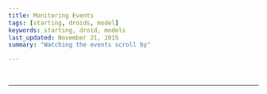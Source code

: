 ```yaml
---
title: Monitoring Events
tags: [starting, droids, model]
keywords: starting, droid, models 
last_updated: November 21, 2015
summary: "Watching the events scroll by"

---
```



<script> 
$(document).ready(function(){

});

</script>
 

<script> 
$(document).ready(function(){

	
		jQuery.ajax({
		    url: "https://api.coindroids.com/event?order=block_height.desc,action_type.desc",
		    headers:  {
			"Range": "0-15"
		    },
		    type: "GET",
		    processData: false,
		       contentType: 'application/json',
			})
		.done(function(data, textStatus, jqXHR) {
			
			
			current_block = '';
			for (index = data.length - 1; index >= 0; --index) { 
				if (current_block != data[index].block_hash) {
	
					$("#event_log").prepend("<div id='"+data[index].block_hash+"'><div class='row'><div class='col-lg-1' ><b><a href='https://www.blocktrail.com/tBTC/block/"+data[index].block_hash+"'>"+data[index].block_height+"</a></b></div><div class='col-lg-7 text-right'></div></div></div>")
					current_block = data[index].block_hash;
				}
 
				// [Amount] [TXID, index]
				// [Droid 1] has attacked [Droid 2], performing [Net Damage]. [Droid 2] was destroyed in the attack.
				// [Droid 1] has attacked [Droid 2], but the attack was evaded.
				// [Droid X] Leveled up to [new level]
				
			
				
				oc =  processOutcomes(data[index].outcomes);
				
				if (data[index].action_type == 'Attack') {
						if (data[index].droid_id != null) {
						   if (oc[data[index].target_id]['Droid destroyed'] != null) {
							if (oc[data[index].target_id]['Droid destroyed'] == true) {
								var destroyed_text = data[index].target_name + ' was destroyed in the attack.';
							} else {
								var destroyed_text = '';
							}
							} else {
								var destroyed_text = '';
							}
					
							$("#"+data[index].block_hash).append("<div class='row'><div class='col-md-9 text-left'>"+ data[index].droid_name + " ("+ data[index].player_username+") has attacked "+ data[index].target_name + " performing "+oc[data[index].target_id]['Net damage taken']+" of damage. "+destroyed_text+"</div></div>");
						} else {
							$("#"+data[index].block_hash).append("<div class='row'><div class='col-md-9 text-left'>some droid has tried to attack "+ data[index].target_name + ", but they attacked anonymously. Refund performed</div></div>");
						}
				} 
				
				
				if (data[index].action_type == 'Item Purchase') {
				
						$("#"+data[index].block_hash).append("<div class='row'><div class='col-md-9 text-left'>"+ data[index].droid_name + " ("+ data[index].player_username+") has bought item: " +data[index].target_id+ "</div></div>");
				} 				
				
				if (data[index].action_type == 'Registration') {
						
				
						$("#"+data[index].block_hash).append("<div class='row'><div class='col-md-9 text-left'>"+ data[index].droid_name + " ("+ data[index].player_username+") has joined the fight!</div></div>");
				} 

				if (data[index].action_type == 'Change') {
						
				
						$("#"+data[index].block_hash).append("<div class='row'><div class='col-md-9 text-left'>Coindroids Settlement Transaction</div></div>");
				} 
				
					$("#"+data[index].block_hash).append("<div class='row'><div class='col-md-1'>"+ data[index].value/100 + "&nbsp;bits</div><div class='col-md-8'><a href='https://www.blocktrail.com/tBTC/tx/" + data[index].txid +"'>" + data[index].txid +" ("+data[index].tx_vout+ ")</i></a></div></div>");
				
				$("#"+data[index].block_hash).append("<div id='tx_po_" + data[index].txid + data[index].tx_vout+"' class='container'></div><div id='tx_po_" + data[index].txid +"' class='container'></div>");
				
								$("#"+data[index].block_hash).append("<div id='tx_oc_" + data[index].txid + data[index].tx_vout+"' class='container'></div><div id='tx_po_" + data[index].txid +"' class='container'></div>");

			if (data[index].outcomes != null) {
				for (outcome_index = data[index].outcomes.length - 1; outcome_index >= 0; --outcome_index) {
					$("#tx_oc_"+data[index].txid + data[index].tx_vout).append("<div class='row'><div class='col-md-1'></div><div class='col-md-3 '>"+ data[index].outcomes[outcome_index].outcome_type+ " </div><div class='col-md-1 '>Droid&nbsp;ID:"+ data[index].outcomes[outcome_index].droid_id+ "  </div><div class='col-md-1 '>"+ data[index].outcomes[outcome_index].value_to+ "</div></div>");

				}
			}

				if (data[index].payouts != null){
					for (payout_index = data[index].payouts.length - 1; payout_index >= 0; --payout_index) {
						$("#tx_po_"+data[index].txid + data[index].tx_vout).append("<b>Payout</b> (ID "+ data[index].payouts[payout_index].payout_id+ ")<div class='row'><div class='col-md-4 '>"+ data[index].payouts[payout_index].address+ " </div><div class='col-md-2 '>Player ID:"+ data[index].payouts[payout_index].player_id+ "  </div><div class='col-md-1 text-left'>Amount:"+ (data[index].payouts[payout_index].amount/100)+ "bits</div></div>");
						}
				}
			

$("#"+data[index].block_hash).append("<div>&nbsp;<br \></div>");
			}		 	


		    console.log("HTTP Request Succeeded: " + jqXHR.status);
		    console.log(data);
		})
		.fail(function(jqXHR, textStatus, errorThrown) {
		    console.log("HTTP Request Failed");
		})
		.always(function() {
		       $("#submit-lookup").show();
			   $("#submit-lookup-hidden").hide();
		});
		
});

function processOutcomes (outcomes) {
	var oc = {};
	var tmp = {};
	if (outcomes != null) {
		for (outcome_index = outcomes.length - 1; outcome_index >= 0; --outcome_index) {

			if (outcomes[outcome_index].droid_id != null) {
				droid_id = outcomes[outcome_index].droid_id;
			} else {
				droid_id ='Unregistered';
			}
			
			if (oc[outcomes[outcome_index].droid_id] != null) {
				tmp = oc[droid_id];
			}
			
			if (outcomes[outcome_index].value_to != null) {
				tmp[outcomes[outcome_index].outcome_type] = outcomes[outcome_index].value_to;
				oc[droid_id] = tmp;  
			} else {
				tmp[outcomes[outcome_index].outcome_type] = true;
				oc[droid_id] = tmp;
			}
		}
	}
	return oc;
}
		

</script>


<div class="container" id='event_log'>

</div>

<br />
<hr />
